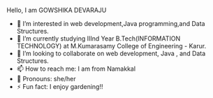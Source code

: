 Hello, I am GOWSHIKA DEVARAJU 
- 👋 I’m interested in web development,Java programming,and Data Structures.
- 🌱 I’m currently studying IIInd Year B.Tech(INFORMATION TECHNOLOGY) at M.Kumarasamy College of Engineering - Karur.
- 👯 I’m looking to collaborate on web development, Java , and Data Structures.
- 📫 How to reach me: I am from Namakkal 
- 🌟 Pronouns: she/her
- ⚡ Fun fact: I enjoy gardening!!
<!---
GOWSHIKA-D/GOWSHIKA-D is a ✨ special ✨ repository because its `README.md` (this file) appears on your GitHub profile.
You can click the Preview link to take a look at your changes.
--->
